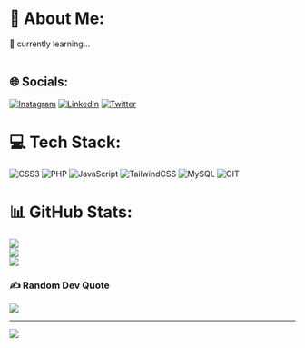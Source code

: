 # 💫 About Me:
🌱 currently learning...<br><br>


## 🌐 Socials:
[![Instagram](https://img.shields.io/badge/Instagram-%23E4405F.svg?logo=Instagram&logoColor=white)](https://instagram.com/https://www.instagram.com/j.i.l.i.a.n_/) [![LinkedIn](https://img.shields.io/badge/LinkedIn-%230077B5.svg?logo=linkedin&logoColor=white)](https://linkedin.com/in/https://www.linkedin.com/in/jiliangaretteabangan/) [![Twitter](https://img.shields.io/badge/Twitter-%231DA1F2.svg?logo=Twitter&logoColor=white)](https://twitter.com/https://twitter.com/JGAREETTEE) 

# 💻 Tech Stack:
![CSS3](https://img.shields.io/badge/css3-%231572B6.svg?style=for-the-badge&logo=css3&logoColor=white) ![PHP](https://img.shields.io/badge/php-%23777BB4.svg?style=for-the-badge&logo=php&logoColor=white) ![JavaScript](https://img.shields.io/badge/javascript-%23323330.svg?style=for-the-badge&logo=javascript&logoColor=%23F7DF1E) ![TailwindCSS](https://img.shields.io/badge/tailwindcss-%2338B2AC.svg?style=for-the-badge&logo=tailwind-css&logoColor=white) ![MySQL](https://img.shields.io/badge/mysql-%2300f.svg?style=for-the-badge&logo=mysql&logoColor=white) ![GIT](https://img.shields.io/badge/Git-fc6d26?style=for-the-badge&logo=git&logoColor=white)
# 📊 GitHub Stats:
![](https://github-readme-stats.vercel.app/api?username=Jgarette0&theme=dark&hide_border=false&include_all_commits=false&count_private=false)<br/>
![](https://github-readme-streak-stats.herokuapp.com/?user=Jgarette0&theme=dark&hide_border=false)<br/>
![](https://github-readme-stats.vercel.app/api/top-langs/?username=Jgarette0&theme=dark&hide_border=false&include_all_commits=false&count_private=false&layout=compact)

### ✍️ Random Dev Quote
![](https://quotes-github-readme.vercel.app/api?type=horizontal&theme=light)

---
[![](https://visitcount.itsvg.in/api?id=Jgarette0&icon=0&color=0)](https://visitcount.itsvg.in)

<!-- Proudly created with GPRM ( https://gprm.itsvg.in ) -->
